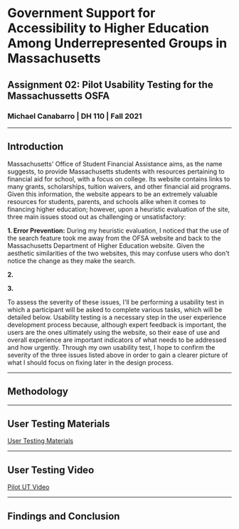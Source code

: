 # Government Support for Accessibility to Higher Education Among Underrepresented Groups in Massachusetts
## Assignment 02: Pilot Usability Testing for the Massachussetts OSFA
### Michael Canabarro | DH 110 | Fall 2021

---

## Introduction

Massachusetts' Office of Student Financial Assistance aims, as the name suggests, to provide Massachusetts students with resources pertaining to financial aid for school, with a focus on college. Its website contains links to many grants, scholarships, tuition waivers, and other financial aid programs. Given this information, the website appears to be an extremely valuable resources for students, parents, and schools alike when it comes to financing higher education; however, upon a heuristic evaluation of the site, three main issues stood out as challenging or unsatisfactory:

**1. Error Prevention:** During my heuristic evaluation, I noticed that the use of the search feature took me away from the OFSA website and back to the Massachusetts Department of Higher Education website. Given the aesthetic similarities of the two websites, this may confuse users who don't notice the change as they make the search.

**2.**

**3.**

To assess the severity of these issues, I'll be performing a usability test in which a participant will be asked to complete various tasks, which will be detailed below. Usability testing is a necessary step in the user experience development process because, although expert feedback is important, the users are the ones ultimately using the website, so their ease of use and overall experience are important indicators of what needs to be addressed and how urgently. Through my own usability test, I hope to confirm the severity of the three issues listed above in order to gain a clearer picture of what I should focus on fixing later in the design process.

---

## Methodology

---

## User Testing Materials

[User Testing Materials](https://docs.google.com/forms/d/e/1FAIpQLScFeTBZxnV9dVeSD4wd7JMWjtbUD0PmKyqynDnDGyPlq5J4GA/viewform?usp=sf_link)

---

## User Testing Video

[Pilot UT Video](link)

---

## Findings and Conclusion
